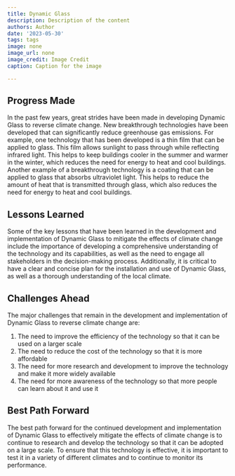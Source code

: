```yaml
---
title: Dynamic Glass
description: Description of the content
authors: Author
date: '2023-05-30'
tags: tags
image: none
image_url: none
image_credit: Image Credit
caption: Caption for the image

---
```




## Progress Made

In the past few years, great strides have been made in developing Dynamic Glass to reverse climate change. New breakthrough technologies have been developed that can significantly reduce greenhouse gas emissions. For example, one technology that has been developed is a thin film that can be applied to glass. This film allows sunlight to pass through while reflecting infrared light. This helps to keep buildings cooler in the summer and warmer in the winter, which reduces the need for energy to heat and cool buildings. Another example of a breakthrough technology is a coating that can be applied to glass that absorbs ultraviolet light. This helps to reduce the amount of heat that is transmitted through glass, which also reduces the need for energy to heat and cool buildings.

## Lessons Learned

Some of the key lessons that have been learned in the development and implementation of Dynamic Glass to mitigate the effects of climate change include the importance of developing a comprehensive understanding of the technology and its capabilities, as well as the need to engage all stakeholders in the decision-making process. Additionally, it is critical to have a clear and concise plan for the installation and use of Dynamic Glass, as well as a thorough understanding of the local climate.

## Challenges Ahead

The major challenges that remain in the development and implementation of Dynamic Glass to reverse climate change are:

1. The need to improve the efficiency of the technology so that it can be used on a larger scale
2. The need to reduce the cost of the technology so that it is more affordable
3. The need for more research and development to improve the technology and make it more widely available
4. The need for more awareness of the technology so that more people can learn about it and use it

## Best Path Forward

The best path forward for the continued development and implementation of Dynamic Glass to effectively mitigate the effects of climate change is to continue to research and develop the technology so that it can be adopted on a large scale. To ensure that this technology is effective, it is important to test it in a variety of different climates and to continue to monitor its performance.
